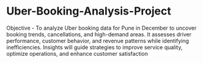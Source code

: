 # Uber-Booking-Analysis-Project
Objective - To analyze Uber booking data for Pune in December to uncover booking trends, cancellations, and high-demand areas. It assesses driver performance, customer behavior, and revenue patterns while identifying inefficiencies. Insights will guide strategies to improve service quality, optimize operations, and enhance customer satisfaction
